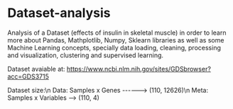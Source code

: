 # Dataset-analysis
Analysis of a Dataset (effects of insulin in skeletal muscle) in order to learn more about Pandas, Mathplotlib, Numpy, Sklearn libraries as well as some Machine Learning concepts, specially data loading, cleaning, processing and visualization, clustering and supervised learning.


Dataset avaiable at: 
https://www.ncbi.nlm.nih.gov/sites/GDSbrowser?acc=GDS3715


Dataset size:\n
Data:   Samples x Genes ------> (110, 12626)\n
Meta:   Samples x Variables --> (110, 4)
